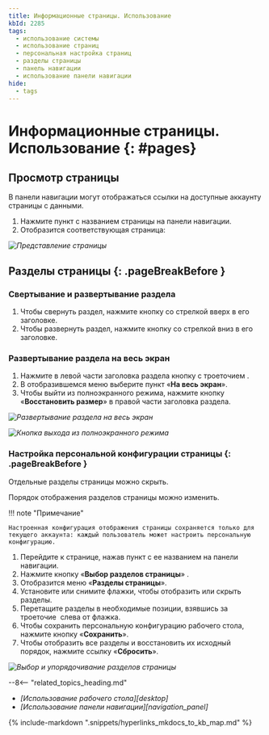 ```yaml
---
title: Информационные страницы. Использование
kbId: 2285
tags:
  - использование системы
  - использование страниц
  - персональная настройка страниц
  - разделы страницы
  - панель навигации
  - использование панели навигации
hide:
  - tags
---
```


# Информационные страницы. Использование {: #pages}

## Просмотр страницы

В панели навигации могут отображаться ссылки на доступные аккаунту страницы с данными.

1. Нажмите пункт с названием страницы на панели навигации.
2. Отобразится соответствующая страница:

_![Представление страницы](img/page.png)_

## Разделы страницы {: .pageBreakBefore }

<!--page-view-expand-collapse-start-->
### Свертывание и развертывание раздела

1. Чтобы свернуть раздел, нажмите кнопку со стрелкой вверх <i class=" fa-light  fa-angle-up "></i> в его заголовке.
2. Чтобы развернуть раздел, нажмите кнопку со стрелкой вниз <i class=" fa-light  fa-angle-down"></i> в его заголовке.

### Развертывание раздела на весь экран

1. Нажмите в левой части заголовка раздела кнопку с троеточием **<i class="fa-light  fa-ellipsis-v "></i>**.
2. В отобразившемся меню выберите пункт «**На весь экран**».
3. Чтобы выйти из полноэкранного режима, нажмите кнопку «**Восстановить размер**» <i class=" fa-light  fa-times "></i> в правой части заголовка раздела.
<!--page-view-expand-collapse-end-->

_![Развертывание раздела на весь экран](page_section_full_screen.png)_

_![Кнопка выхода из полноэкранного режима](page_section_full_screen_close.png)_

### Настройка персональной конфигурации страницы {: .pageBreakBefore }

Отдельные разделы страницы можно скрыть.

Порядок отображения разделов страницы можно изменить.

!!! note "Примечание"

    Настроенная конфигурация отображения страницы сохраняется только для текущего аккаунта: каждый пользователь может настроить персональную конфигурацию.

1. Перейдите к странице, нажав пункт с ее названием на панели навигации.<!--page-view-config-start-->
2. Нажмите кнопку «**Выбор разделов страницы**» <i class=" fa-light  fa-cog "></i>.
3. Отобразится меню «**Разделы страницы**».
4. Установите или снимите флажки, чтобы отобразить или скрыть разделы.
5. Перетащите разделы в необходимые позиции, взявшись за троеточие <i class="fa-light  fa-ellipsis-v "></i> слева от флажка.
6. Чтобы сохранить персональную конфигурацию рабочего стола, нажмите кнопку «**Сохранить**».
7. Чтобы отобразить все разделы и восстановить их исходный порядок, нажмите ссылку «**Сбросить**».<!--page-view-config-end-->

_![Выбор и упорядочивание разделов страницы](img/page_sections_config.png)_

<div class="relatedTopics">

--8<-- "related_topics_heading.md"

- *[Использование рабочего стола][desktop]*
- *[Использование панели навигации][navigation_panel]*

</div>

{%
include-markdown ".snippets/hyperlinks_mkdocs_to_kb_map.md"
%}
